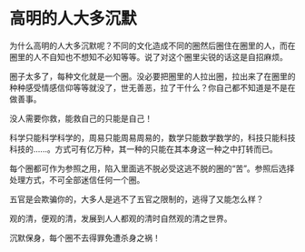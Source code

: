 # 高明的人大多沉默

为什么高明的人大多沉默呢？不同的文化造成不同的圈然后圈住在圈里的人，而在圈里的人不自知也不想知不必知等等。说了对这个圈里尖锐的话这是自招麻烦。

圈子太多了，每种文化就是一个圈。没必要把圈里的人拉出圈，拉出来了在圈里的种种感受情感信仰等等就没了，世无善恶，拉了干什么？你自己都不知道是不是在做善事。

没人需要你救，能救自己的只能是自己！

科学只能科学科学的，周易只能周易周易的，数学只能数学数学的，科技只能科技科技的......。方式可有亿万种，其一种的只能在其本身这一种之中打转而已。

每个圈都可作为参照之用，陷入里面逃不脱必受这逃不脱的圈的“苦”。参照后选择处理方式，不可全部迷信任何一个圈。

五官是会欺骗你的，大多人是逃不了五官之限制的，逃得了又能怎么样？

观的清，便观的清，发展到人人都观的清时自然观的清之世界。

沉默保身，每个圈不去得罪免遭杀身之祸！
